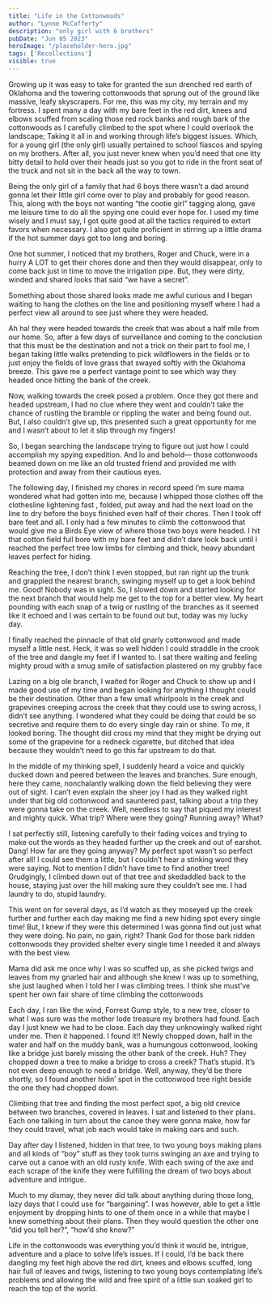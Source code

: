 ```yaml
---
title: "Life in the Cottonwoods"
author: "Lynne McCafferty"
description: "only girl with 6 brothers"
pubDate: "Jun 05 2023"
heroImage: "/placeholder-hero.jpg"
tags: ['Recollections']
visible: true
---
```

Growing up it was easy to take for granted the sun drenched red earth of Oklahoma and the  towering cottonwoods that sprung out of the ground like massive, leafy skyscrapers. For me, this was my city, my terrain and my fortress.  I spent many a day with my bare feet in the red dirt, knees and elbows scuffed from scaling those red rock banks and rough bark of the cottonwoods as I carefully climbed to the spot where I could overlook the landscape; Taking it all in and working through life’s biggest issues. Which, for a young girl (the only girl) usually pertained to school fiascos and spying on my brothers. After all, you just never knew when you’d need that one itty bitty detail to hold over their heads just so you got to ride in the front seat of the truck and not sit in the back all the way to town. 

Being the only girl of a family that had 6 boys there wasn’t a dad around gonna let their little girl come over to play and probably for good reason. This, along with the boys not wanting “the cootie girl” tagging along, gave me leisure time to do all the spying one could ever hope for. I used my time wisely and I must say, I got quite good at all the tactics required to extort favors when necessary. I also got quite proficient in stirring up a little drama if the hot summer days got too long and boring. 

One hot summer, I noticed that my brothers, Roger and Chuck, were in a hurry A LOT to get their chores done and then they would disappear, only to come back just in time to move the irrigation pipe. But, they were dirty, winded and shared looks that said “we have a secret”.

Something about those shared looks made me awful curious and I began waiting to hang the clothes on the line and positioning myself where I had a perfect view all around to see just where they were headed.

Ah ha! they were headed towards the creek that was about a half mile from our home. So, after a few days of surveillance and coming to the conclusion that this must be the destination and not a trick on their part to fool me, I began taking little walks pretending to pick wildflowers in the fields or to just enjoy the fields of love grass that swayed softly with the Oklahoma breeze. This gave me a perfect vantage point to see which way they headed once hitting the bank of the creek. 

Now, walking towards the creek posed a problem. Once they got there and headed upstream, I had no clue where they went and couldn’t take the chance of rustling the bramble or rippling the water and being found out. But, I also couldn’t give up, this presented such a great opportunity for me and I wasn’t about to let it slip through my fingers! 

So, I began searching the landscape trying to figure out just how I could accomplish my spying expedition. And lo and behold— those cottonwoods beamed down on me like an old trusted friend and provided me with protection and away from their cautious eyes.

The following day, I finished my chores in record speed I’m sure mama wondered what had gotten into me, because I whipped those clothes off the clothesline lightening fast , folded, put away and had the next load on the line to dry before the boys finished even half of their chores. Then I took off bare feet and all. I only had a few minutes to climb the cottonwood that would give me a Birds Eye view of where those two boys were headed. I hit that cotton field full bore with my bare feet and didn’t dare look back until I reached the perfect tree low limbs for climbing and thick, heavy abundant leaves perfect for hiding.

Reaching the tree, I don’t think I even stopped, but ran right up the trunk and grappled the nearest branch, swinging myself up to get a look behind me. Good! Nobody was in sight. So, I slowed down and started looking for the next branch that would help me get to the top for a better view. My heart pounding with each snap of a twig or rustling of the branches as it seemed like it echoed and I was certain to be found out but, today was my lucky day.

I finally reached the pinnacle of that old gnarly cottonwood and made myself a little nest. Heck, it was so well hidden I could straddle in the crook of the tree and dangle my feet if I wanted to. I sat there waiting and feeling mighty proud with a smug smile of satisfaction plastered on my grubby face 

Lazing on a big ole branch, I waited for Roger and Chuck to show up and I made good use of my time and began looking for anything I thought could be their destination. Other than a few small whirlpools in the creek and grapevines creeping across the creek that they could use to swing across, I didn’t see anything. I wondered what they could be doing that could be so secretive and require them to do every single day rain or shine. To me, it looked boring. The thought did cross my mind that they might be drying out some of the grapevine for a redneck cigarette, but ditched that idea because they wouldn’t need to go this far upstream to do that. 

In the middle of my thinking spell, I suddenly heard a voice and quickly ducked down and peered between the leaves and branches. Sure enough, here they came, nonchalantly walking down the field believing they were out of sight. I can’t even explain the sheer joy I had as they walked right under that big old cottonwood and sauntered past, talking about a trip they were gonna take on the creek. Well, needless to say that piqued my interest and mighty quick. What trip? Where were they going? Running away? What? 

I sat perfectly still, listening carefully to their fading voices and trying to make out the words as they headed further up the creek and out of earshot. Dang! How far are they going anyway? My perfect spot wasn’t so perfect after all! I could see them a little, but I couldn’t hear a stinking word they were saying. Not to mention I didn’t have time to find another tree! Grudgingly, I climbed down out of that tree and skedaddled back to the house, staying just over the hill making sure they couldn’t see me. I had laundry to do, stupid laundry. 

This went on for several days, as I’d watch as they moseyed up the creek further and further each day making me find a new hiding spot every single time! But, I knew if they were this determined I was gonna find out just what they were doing. No pain, no gain, right? Thank God for those bark ridden cottonwoods they provided shelter every single time I needed it and always with the best view.

Mama did ask me once why I was so scuffed up, as she picked twigs and leaves from my gnarled hair and although she knew I was up to something, she just laughed when I told her I was climbing trees. I think she must’ve spent her own fair share of time climbing the cottonwoods

Each day, I ran like the wind, Forrest Gump style, to a new tree, closer to what I was sure was the mother lode treasure my brothers had found. Each day I just knew we had to be close. Each day they unknowingly walked right under me. Then it happened. I found it!! Newly chopped down, half in the water and half on the muddy bank, was a humungous cottonwood, looking like a bridge just barely missing the other bank of the creek. Huh? They chopped down a tree to make a bridge to cross a creek? That’s stupid. It’s not even deep enough to need a bridge. Well, anyway, they’d be there shortly, so I found another hidin’ spot in the cottonwood tree right beside the one they had chopped down.

Climbing that tree and finding the most perfect spot, a big old crevice between two branches, covered in leaves. I sat and listened to their plans. Each one talking in turn about the canoe they were gonna make, how far they could travel, what job each would take in making oars and such.

Day after day I listened, hidden in that tree, to two young boys making plans and all kinds of “boy” stuff as they took turns swinging an axe and trying to carve out a canoe with an old rusty knife. With each swing of the axe and each scrape of the knife they were fulfilling the dream of two boys about adventure and intrigue.

Much to my dismay, they never did talk about anything during those long, lazy days that I could use for “bargaining”. I was however, able to get a little enjoyment by dropping hints to one of them once in a while that maybe I knew something about their plans. Then they would question the other one “did you tell her?”, “how’d she know?”

 Life in the cottonwoods was everything you’d think it would be, intrigue, adventure and a place to solve life’s issues. If I could, I’d be back there dangling my feet high above the red dirt, knees and elbows scuffed, long hair full of leaves and twigs, listening to two young boys contemplating life’s problems and allowing the wild and free spirit of a little sun soaked girl to reach the top of the world.
